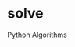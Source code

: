 # solve

Python Algorithms

<!--
```bash

├── algorithms # Python Implementation of Basic Algorithms
│   ├── search
│   ├── dynamic_programming
│   └── sort
└── test_code
    ├── algorithm_note # 타이머 등 자주쓰는 코드
    ├── boj # 백준
    └── programmers_kit # 프로그래머스

```
-->


